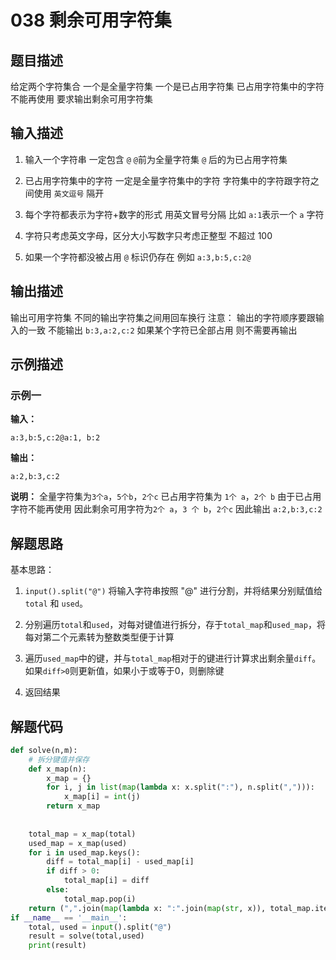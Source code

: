 # 038 剩余可用字符集

## 题目描述

给定两个字符集合
一个是全量字符集
一个是已占用字符集
已占用字符集中的字符不能再使用
要求输出剩余可用字符集

## 输入描述

1. 输入一个字符串 一定包含 `@` 
`@`前为全量字符集 `@` 后的为已占用字符集

2. 已占用字符集中的字符
一定是全量字符集中的字符
字符集中的字符跟字符之间使用 `英文逗号` 隔开

3. 每个字符都表示为字符+数字的形式
用英文冒号分隔
比如 `a:1`表示一个  `a` 字符

4. 字符只考虑英文字母，区分大小写数字只考虑正整型 不超过 100

5. 如果一个字符都没被占用 `@` 标识仍存在
例如 `a:3,b:5,c:2@`

## 输出描述

输出可用字符集
不同的输出字符集之间用回车换行
注意： 输出的字符顺序要跟输入的一致
不能输出 `b:3,a:2,c:2`
如果某个字符已全部占用 则不需要再输出

## 示例描述

### 示例一

**输入：**

```Plain Text
a:3,b:5,c:2@a:1, b:2
```

**输出：**

```Plain Text
a:2,b:3,c:2
```

**说明：**
全量字符集为`3个a`，`5个b`，`2个c`
已占用字符集为 `1个 a`，`2个 b`
由于已占用字符不能再使用
因此剩余可用字符为`2个 a`，`3 个 b`，`2个c`
因此输出 `a:2,b:3,c:2`

## 解题思路

基本思路：

1. `input().split("@")` 将输入字符串按照 "@" 进行分割，并将结果分别赋值给 `total` 和 `used`。

2. 分别遍历`total`和`used`，对每对键值进行拆分，存于`total_map`和`used_map`，将每对第二个元素转为整数类型便于计算

3. 遍历`used_map`中的键，并与`total_map`相对于的键进行计算求出剩余量`diff`。如果`diff>0`则更新值，如果小于或等于0，则删除键

4. 返回结果

## 解题代码

```Python
def solve(n,m):
    # 拆分键值并保存
    def x_map(n):
        x_map = {}
        for i, j in list(map(lambda x: x.split(":"), n.split(","))):
            x_map[i] = int(j)
        return x_map
    
    
    total_map = x_map(total)
    used_map = x_map(used)
    for i in used_map.keys():
        diff = total_map[i] - used_map[i]
        if diff > 0:
            total_map[i] = diff
        else:
            total_map.pop(i)
    return (",".join(map(lambda x: ":".join(map(str, x)), total_map.items())))
if __name__ == '__main__':
    total, used = input().split("@")
    result = solve(total,used)
    print(result)
```

